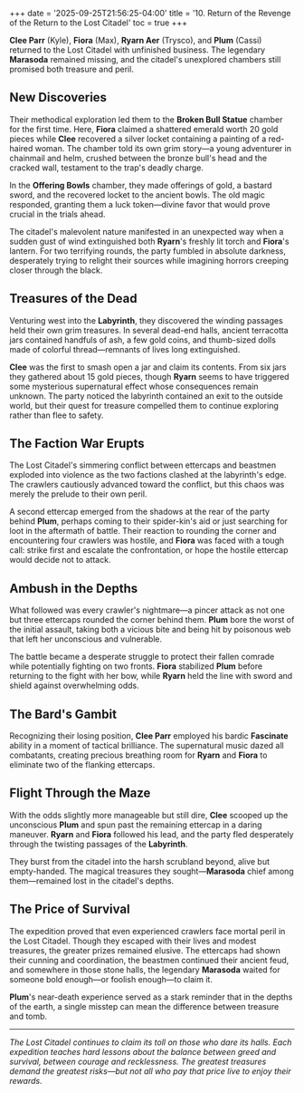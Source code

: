 +++
date = '2025-09-25T21:56:25-04:00'
title = '10. Return of the Revenge of the Return to the Lost Citadel'
toc = true
+++

**Clee Parr** (Kyle), **Fiora** (Max), **Ryarn Aer** (Trysco), and **Plum** (Cassi) returned to the Lost Citadel with unfinished business. The legendary **Marasoda** remained missing, and the citadel's unexplored chambers still promised both treasure and peril.

## New Discoveries

Their methodical exploration led them to the **Broken Bull Statue** chamber for the first time. Here, **Fiora** claimed a shattered emerald worth 20 gold pieces while **Clee** recovered a silver locket containing a painting of a red-haired woman. The chamber told its own grim story—a young adventurer in chainmail and helm, crushed between the bronze bull's head and the cracked wall, testament to the trap's deadly charge. 

In the **Offering Bowls** chamber, they made offerings of gold, a bastard sword, and the recovered locket to the ancient bowls. The old magic responded, granting them a luck token—divine favor that would prove crucial in the trials ahead.

The citadel's malevolent nature manifested in an unexpected way when a sudden gust of wind extinguished both **Ryarn**'s freshly lit torch and **Fiora**'s lantern. For two terrifying rounds, the party fumbled in absolute darkness, desperately trying to relight their sources while imagining horrors creeping closer through the black.

## Treasures of the Dead

Venturing west into the **Labyrinth**, they discovered the winding passages held their own grim treasures. In several dead-end halls, ancient terracotta jars contained handfuls of ash, a few gold coins, and thumb-sized dolls made of colorful thread—remnants of lives long extinguished.

**Clee** was the first to smash open a jar and claim its contents. From six jars they gathered about 15 gold pieces, though **Ryarn** seems to have triggered some mysterious supernatural effect whose consequences remain unknown. The party noticed the labyrinth contained an exit to the outside world, but their quest for treasure compelled them to continue exploring rather than flee to safety.

## The Faction War Erupts

The Lost Citadel's simmering conflict between ettercaps and beastmen exploded into violence as the two factions clashed at the labyrinth's edge. The crawlers cautiously advanced toward the conflict, but this chaos was merely the prelude to their own peril.

A second ettercap emerged from the shadows at the rear of the party behind **Plum**, perhaps coming to their spider-kin's aid or just searching for loot in the aftermath of battle. Their reaction to rounding the corner and encountering four crawlers was hostile, and **Fiora** was faced with a tough call: strike first and escalate the confrontation, or hope the hostile ettercap would decide not to attack.

## Ambush in the Depths

What followed was every crawler's nightmare—a pincer attack as not one but three ettercaps rounded the corner behind them. **Plum** bore the worst of the initial assault, taking both a vicious bite and being hit by poisonous web that left her unconscious and vulnerable.

The battle became a desperate struggle to protect their fallen comrade while potentially fighting on two fronts. **Fiora** stabilized **Plum** before returning to the fight with her bow, while **Ryarn** held the line with sword and shield against overwhelming odds.

## The Bard's Gambit

Recognizing their losing position, **Clee Parr** employed his bardic **Fascinate** ability in a moment of tactical brilliance. The supernatural music dazed all combatants, creating precious breathing room for **Ryarn** and **Fiora** to eliminate two of the flanking ettercaps.

## Flight Through the Maze

With the odds slightly more manageable but still dire, **Clee** scooped up the unconscious **Plum** and spun past the remaining ettercap in a daring maneuver. **Ryarn** and **Fiora** followed his lead, and the party fled desperately through the twisting passages of the **Labyrinth**.

They burst from the citadel into the harsh scrubland beyond, alive but empty-handed. The magical treasures they sought—**Marasoda** chief among them—remained lost in the citadel's depths.

## The Price of Survival

The expedition proved that even experienced crawlers face mortal peril in the Lost Citadel. Though they escaped with their lives and modest treasures, the greater prizes remained elusive. The ettercaps had shown their cunning and coordination, the beastmen continued their ancient feud, and somewhere in those stone halls, the legendary **Marasoda** waited for someone bold enough—or foolish enough—to claim it.

**Plum**'s near-death experience served as a stark reminder that in the depths of the earth, a single misstep can mean the difference between treasure and tomb.

---

*The Lost Citadel continues to claim its toll on those who dare its halls. Each expedition teaches hard lessons about the balance between greed and survival, between courage and recklessness. The greatest treasures demand the greatest risks—but not all who pay that price live to enjoy their rewards.*